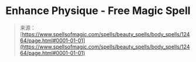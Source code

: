 <!--yml
category: 未分类
date: 2024-06-12 18:50:12
-->

# Enhance Physique - Free Magic Spell

> 来源：[https://www.spellsofmagic.com/spells/beauty_spells/body_spells/12464/page.html#0001-01-01](https://www.spellsofmagic.com/spells/beauty_spells/body_spells/12464/page.html#0001-01-01)
